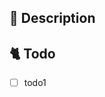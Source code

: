 <!-- 이슈 제목
[<이슈 종류>] <알아보기 쉽게 제목 작성>
-->

<!-- 이슈 종류
Feat : 새로운 기능의 개발 (새로운 html, css 생성 포함)
Fix / Refactor : 코드 수정, 기능 변화, 구조 수정 등 상황에 맞춰서 fix 혹은 refactoring 선택
Chore : 개발환경 세팅 (npm, git 설정 등), 문서 작성, 배포 이슈
Design: CSS 등 사용자 UI 디자인 변경 
-->

<!-- 담당자와 라벨 넣었는지 확인하세요. -->

## 📔 Description

<!-- 왜 이슈를 열었는가 -->

## 🐈 Todo

<!-- 무엇을 할 것인가를 체크박스로 만들고 작업이 끝날 때마다 체크하면서 진행 -->

- [ ] todo1